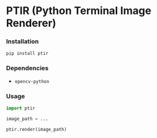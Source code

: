 # PTIR (Python Terminal Image Renderer)

### Installation
`pip install ptir`

### Dependencies
- `opencv-python`

### Usage
```python
import ptir

image_path = ...

ptir.render(image_path)
```
